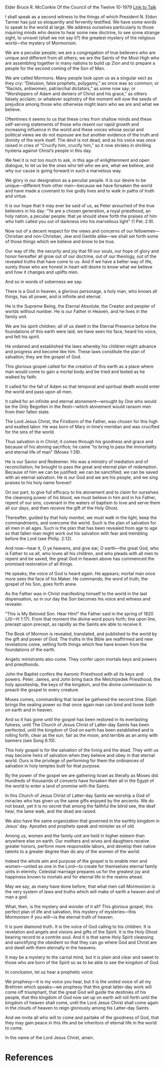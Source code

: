 Elder Bruce R. McConkie
Of the Council of the Twelve
10-1979
[Link to Talk](https://www.churchofjesuschrist.org/study/general-conference/1979/10/the-mystery-of-mormonism?lang=eng)

I shall speak as a second witness to the things of which President N. Eldon Tanner has just so eloquently and fervently testified. We have some words to speak to the world at large. We address ourselves particularly to those inquiring minds who desire to hear some new doctrine, to see some strange sight, to unravel (shall we not say it?) the greatest mystery of the religious world—the mystery of Mormonism.

We are a peculiar people; we are a congregation of true believers who are unique and different from all others; we are the Saints of the Most High who are assembling together in many nations to build up Zion and to prepare a people for the second coming of the Son of Man.

We are called Mormons. Many people look upon us as a singular sect as they cry: “Delusion, false prophets, polygamy,” as once was so common; or “Racists, antiwomen, patriarchal dictators,” as some now say; or “Worshippers of Adam and deniers of Christ and his grace,” as others falsely acclaim; or whatever sophistry of the moment will sow the seeds of prejudice among those who otherwise might learn who we are and what we believe.

Oftentimes it seems to us that these cries from shallow minds and these self-serving statements of those who resent our rapid growth and increasing influence in the world and these voices whose social and political views we do not espouse are but another evidence of the truth and divinity of the work itself. The devil is not dead, and as his voice was once raised in cries of “Crucify him, crucify him,” so it now shrieks in shrilling hysteria against Christ’s people in this day.

We feel it is not too much to ask, in this age of enlightenment and open dialogue, to let us be the ones who tell who we are, what we believe, and why our cause is going forward in such a marvelous way.

We glory in our designation as a peculiar people. It is our desire to be unique—different from other men—because we have forsaken the world and have made a covenant to live godly lives and to walk in paths of truth and virtue.

It is our hope that it may ever be said of us, as Peter avouched of the true believers in his day: “Ye are a chosen generation, a royal priesthood, an holy nation, a peculiar people; that ye should shew forth the praises of him who hath called you out of darkness into his marvellous light” (1 Pet. 2:9).

Now out of a decent respect for the views and concerns of our fellowmen—Christian and non-Christian, Jew and Gentile alike—we shall set forth some of those things which we believe and know to be true.

Our way of life, the security and joy that fill our souls, our hope of glory and honor hereafter all grow out of our doctrine, out of our theology, out of the revealed truths that have come to us. And if we have a better way of life, surely those who are honest in heart will desire to know what we believe and how it changes and uplifts men.

And so in words of soberness we say:

There is a God in heaven, a glorious personage, a holy man, who knows all things, has all power, and is infinite and eternal.

He is the Supreme Being, the Eternal Absolute, the Creator and peopler of worlds without number. He is our Father in Heaven, and he lives in the family unit.

We are his spirit children; all of us dwelt in the Eternal Presence before the foundations of this earth were laid; we have seen his face, heard his voice, and felt his spirit.

He ordained and established the laws whereby his children might advance and progress and become like him. These laws constitute the plan of salvation; they are the gospel of God.

This glorious gospel called for the creation of this earth as a place where man would come to gain a mortal body and be tried and tested as he walked by faith.

It called for the fall of Adam so that temporal and spiritual death would enter the world and pass upon all men.

It called for an infinite and eternal atonement—wrought by One who would be the Only Begotten in the flesh—which atonement would ransom men from their fallen state.

The Lord Jesus Christ, the Firstborn of the Father, was chosen for this high and exalted labor. He was born of Mary in time’s meridian and was crucified for the sins of the world.

Thus salvation is in Christ; it comes through his goodness and grace and because of his atoning sacrifice; he came “to bring to pass the immortality and eternal life of man” (Moses 1:39).

He is our Savior and Redeemer. His was a ministry of mediation and of reconciliation; he brought to pass the great and eternal plan of redemption. Because of him we can be justified; we can be sanctified; we can be saved with an eternal salvation. He is our God and we are his people, and we sing praises to his holy name forever!

On our part, to give full efficacy to his atonement and to claim for ourselves the cleansing power of his blood, we must believe in him and in his Father, repent of our sins, covenant in the waters of baptism to love and serve them all our days, and then receive the gift of the Holy Ghost.

Thereafter, guided by that holy monitor, we must walk in the light, keep the commandments, and overcome the world. Such is the plan of salvation for all men in all ages. Such is the plan that has been revealed from age to age so that fallen man might work out his salvation with fear and trembling before the Lord (see Philip. 2:12).

And now—hear it, O ye heavens, and give ear, O earth—the great God, who is Father to us all, who loves all his children, and who pleads with all men to repent and be saved, the great God in heaven above has commenced the promised restoration of all things.

He speaks; the voice of God is heard again. He appears; mortal man once more sees the face of his Maker. He commands; the word of truth, the gospel of his Son, goes forth anew.

As the Father was in Christ manifesting himself to the world in the last dispensation, so in our day the Son becomes his voice and witness and revealer.

“This is My Beloved Son. Hear Him!” the Father said in the spring of 1820 (JS—H 1:17). From that moment the divine word pours forth; line upon line, precept upon precept, as rapidly as the Saints are able to receive it.

The Book of Mormon is revealed, translated, and published to the world by the gift and power of God. The truths in the Bible are reaffirmed and new revelations come, setting forth things which few have known from the foundations of the earth.

Angelic ministrants also come. They confer upon mortals keys and powers and priesthoods.

John the Baptist confers the Aaronic Priesthood with all its keys and powers. Peter, James, and John bring back the Melchizedek Priesthood, the holy apostleship, the keys of the kingdom, and the divine commission to preach the gospel to every creature.

Moses comes, commanding that Israel be gathered the second time. Elijah brings the sealing power so that once again man can bind and loose both on earth and in heaven.

And so it has gone until the gospel has been restored in its everlasting fulness, until The Church of Jesus Christ of Latter-day Saints has been perfected, until the kingdom of God on earth has been established and is rolling forth, clear as the sun, fair as the moon, and terrible as an army with banners (see Song 6:10).

This holy gospel is for the salvation of the living and the dead. They with us may become heirs of salvation when they believe and obey in that eternal world. Ours is the privilege of performing for them the ordinances of salvation in holy temples built for that purpose.

By the power of the gospel we are gathering Israel as literally as Moses did. Hundreds of thousands of converts have forsaken their all in the Egypt of the world to enter a land of promise with the Saints.

In this Church of Jesus Christ of Latter-day Saints we worship a God of miracles who has given us the same gifts enjoyed by the ancients. We do not boast, yet it is no secret that among the faithful the blind see, the deaf hear, the lame walk, and the dead are raised.

We also have the same organization that governed in the earthly kingdom in Jesus’ day. Apostles and prophets speak and minister as of old.

Among us, women and the family unit are held in higher esteem than anywhere else on earth. Our mothers and wives and daughters receive greater honors, perform more responsible labors, and develop their native talents to a greater degree than do any of the women of the world.

Indeed the whole aim and purpose of the gospel is to enable men and women—united as one in the Lord—to create for themselves eternal family units in eternity. Celestial marriage prepares us for the greatest joy and happiness known to mortals and for eternal life in the realms ahead.

May we say, as many have done before, that what men call Mormonism is the very system of laws and truths which will make of earth a heaven and of man a god.

What, then, is the mystery and wonder of it all? This glorious gospel, this perfect plan of life and salvation, this mystery of mysteries—this Mormonism if you will—is the eternal truth of heaven.

It is pure diamond truth. It is the voice of God calling to his children. It is revelation and angels and visions and gifts of the Spirit. It is the Holy Ghost bearing record to a contrite soul. And it is that same Holy Spirit cleansing and sanctifying the obedient so that they can go where God and Christ are and dwell with them eternally in the heavens.

It may be a mystery to the carnal mind, but it is plain and clear and sweet to those who are born of the Spirit so as to be able to see the kingdom of God.

In conclusion, let us hear a prophetic voice:

We prophesy—it is my voice you hear, but it is the united voice of all my Brethren which speaks—we prophesy that this great latter-day work will come off triumphant, that the great God will guide the destinies of his people, that this kingdom of God now set up on earth will roll forth until the kingdom of heaven shall come, until the Lord Jesus Christ shall come again in the clouds of heaven to reign gloriously among his Latter-day Saints.

And we invite all who will to come and partake of the goodness of God, that they may gain peace in this life and be inheritors of eternal life in the world to come.

In the name of the Lord Jesus Christ, amen.

# References
